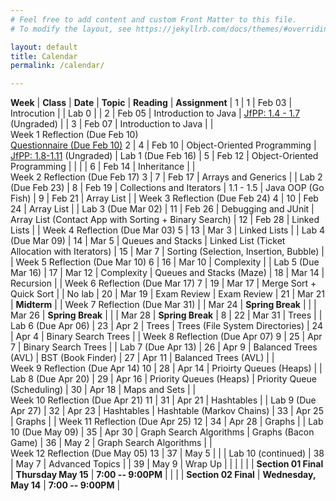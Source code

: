 ```yaml
---
# Feel free to add content and custom Front Matter to this file.
# To modify the layout, see https://jekyllrb.com/docs/themes/#overriding-theme-defaults

layout: default
title: Calendar
permalink: /calendar/

---
```


**Week** | **Class** | **Date** | **Topic** | **Reading** | **Assignment** |
1 | 1 | Feb&nbsp;03 | Introcution | | Lab 0 |
  | 2 | Feb 05 | Introduction to Java | [JfPP: 1.4 - 1.7](https://runestone.academy/ns/books/published/java4python/Java4Python/toctree.html) (Ungraded) |
  | 3 | Feb 07 | Introduction to Java | | Week&nbsp;1&nbsp;Reflection&nbsp;(Due&nbsp;Feb 10)<br/>[Questionnaire (Due Feb 10)](https://forms.gle/P7yzyRgv76qbUx139)
2 | 4 | Feb 10 | Object-Oriented Programming | [JfPP: 1.8-1.11](https://runestone.academy/ns/books/published/java4python/Java4Python/toctree.html) (Ungraded) | Lab 1 (Due Feb 16)
  | 5 | Feb 12 | Object-Oriented Programming | | |
  | 6 | Feb 14 | Inheritance | | Week&nbsp;2&nbsp;Reflection&nbsp;(Due&nbsp;Feb&nbsp;17)
3 | 7 | Feb 17 | Arrays and Generics |  | Lab 2 (Due Feb 23)
 | 8 | Feb 19 | Collections and Iterators | 1.1 - 1.5 | Java OOP (Go Fish)
 | 9 | Feb 21 | Array List | | Week&nbsp;3&nbsp;Reflection&nbsp;(Due&nbsp;Feb&nbsp;24)
4 | 10 | Feb 24 | Array List | | Lab 3 (Due Mar 02)
 | 11 | Feb 26 | Debugging and JUnit | Array List (Contact App with Sorting + Binary Search)
 | 12 | Feb 28 | Linked Lists | | Week&nbsp;4&nbsp;Reflection&nbsp;(Due&nbsp;Mar&nbsp;03)
5 | 13 | Mar  3 | Linked Lists | | Lab 4 (Due Mar 09)
 | 14 | Mar  5 | Queues and Stacks | Linked List (Ticket Allocation with Iterators)
 | 15 | Mar  7 | Sorting (Selection, Insertion, Bubble) | | Week&nbsp;5&nbsp;Reflection&nbsp;(Due&nbsp;Mar&nbsp;10)
6 | 16 | Mar  10 | Complexity | | Lab 5 (Due Mar 16)
 | 17 | Mar  12 | Complexity | Queues and Stacks (Maze)
 | 18 | Mar  14 | Recursion | | Week&nbsp;6&nbsp;Reflection&nbsp;(Due&nbsp;Mar&nbsp;17)
7 | 19 | Mar  17 | Merge Sort + Quick Sort | | No lab
 | 20 | Mar  19 | Exam Review | Exam Review
 | 21 | Mar  21 | **Midterm** | | Week&nbsp;7&nbsp;Reflection&nbsp;(Due&nbsp;Mar&nbsp;31)
 |  | Mar  24 | **Spring Break** | 
 |  | Mar  26 | **Spring Break** | 
 |  | Mar  28 | **Spring Break** | 
8 | 22 | Mar  31 | Trees | | Lab 6 (Due Apr 06)
 | 23 | Apr 2 | Trees | Trees (File System Directories)
 | 24 | Apr 4 | Binary Search Trees |  | Week&nbsp;8&nbsp;Reflection&nbsp;(Due&nbsp;Apr&nbsp;07)
9 | 25 | Apr 7 | Binary Search Trees | | Lab 7 (Due Apr 13)
 | 26 | Apr 9 | Balanced Trees (AVL) | BST (Book Finder)
 | 27 | Apr 11 | Balanced Trees (AVL) | | Week&nbsp;9&nbsp;Reflection&nbsp;(Due&nbsp;Apr&nbsp;14)
10 | 28 | Apr 14 | Prioirty Queues (Heaps) | | Lab 8 (Due Apr 20)
 | 29 | Apr 16 | Priority Queues (Heaps) | Priority Queue (Scheduling)
 | 30 | Apr 18 | Maps and Sets | | Week&nbsp;10&nbsp;Reflection&nbsp;(Due&nbsp;Apr&nbsp;21)
11 | 31 | Apr 21 | Hashtables | | Lab 9 (Due Apr 27)
 | 32 | Apr 23 | Hashtables | Hashtable (Markov Chains)
 | 33 | Apr 25 | Graphs | | Week&nbsp;11&nbsp;Reflection&nbsp;(Due&nbsp;Apr&nbsp;25)
12 | 34 | Apr 28 | Graphs | | Lab 10 (Due May 09)
 | 35 | Apr 30 | Graph Search Algorithms | Graphs (Bacon Game)
 | 36 | May 2 | Graph Search Algorithms | | Week&nbsp;12&nbsp;Reflection&nbsp;(Due&nbsp;May&nbsp;05)
13 | 37 | May 5 |  | | Lab 10 (continued)
 | 38 | May 7 | Advanced Topics | 
 | 39 | May 9 | Wrap Up |   | |
| | | **Section 01 Final** | **Thursday May 15** |  **7:00 -- 9:00PM** | 
| | | **Section 02 Final** | **Wednesday, May 14** | **7:00 -- 9:00PM** | 
